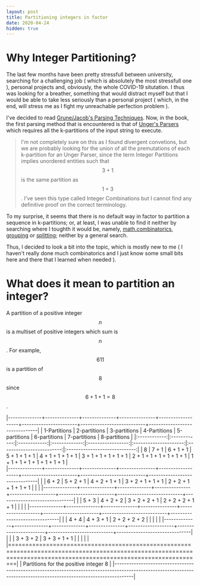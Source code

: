 ```yaml
---
layout: post
title: Partitioning integers in factor
date: 2020-04-24
hidden: true
---
```


# Why Integer Partitioning?

The last few months have been pretty stressfull between university, searching for a challenging job ( which is absolutely the most stressfull one ), personal projects and, obviously, the whole COVID-19 situtation.
I thus was looking for a breather, something that would distract myself but that I would be able to take less seriously than a personal project ( which, in the end, will stress me as I fight my unreachable perfection problem ).

I've decided to read [Grune/Jacob's Parsing Techniques](https://dickgrune.com/Books/PTAPG_2nd_Edition/).
Now, in the book, the first parsing method that is encountered is that of [Unger's Parsers](https://user.phil-fak.uni-duesseldorf.de/~kallmeyer/Parsing/unger.pdf) which requires all the k-partitions of the input string to execute.

> I'm not completely sure on this as I found divergent convetions, but we are probably looking for the union of all the premutations of each k-partition for an Unger Parser, since the term Integer Partitions implies unordered entities such that $$ 3 + 1 $$ is the same partition as $$ 1 + 3 $$.
I've seen this type called Integer Combinations but I cannot find any definitive proof on the correct terminology.

To my surprise, it seems that there is no default way in factor to partition a sequence in k-partitions; or, at least, I was unable to find it neither by searching where I toughth it would be, namely, [math.combinatorics](https://docs.factorcode.org/content/vocab-math.combinatorics.html), [grouping](https://docs.factorcode.org/content/vocab-grouping.html) or [splitting](https://docs.factorcode.org/content/vocab-splitting.html); neither by a general search.

Thus, I decided to look a bit into the topic, which is mostly new to me ( I haven't really done much combinatorics and I just know some small bits here and there that I learned when needed ).

<!--godomalissimo-->

# What does it mean to partition an integer?

A partition of a positive integer $$ n $$ is a multiset of positive integers which sum is $$ n $$.
For example, $$ { 6 1 1 } $$ is a partition of $$ 8 $$ since $$ 6 + 1 + 1 = 8 $$.

|--------------+--------------+--------------+---------------+-------------------+-----------------------+---------------------------+-------------------------------|
| 1-Partitions | 2-partitions | 3-partitions | 4-Partitions  | 5-partitions      | 6-partitions          | 7-partitions              | 8-partitions                  |
|:------------:|:------------:|:------------:|:-------------:|:-----------------:|:---------------------:|:-------------------------:|:-----------------------------:|
|      8       |    7 + 1     |  6 + 1 + 1   | 5 + 1 + 1 + 1 | 4 + 1 + 1 + 1 + 1 | 3 + 1 + 1 + 1 + 1 + 1 | 2 + 1 + 1 + 1 + 1 + 1 + 1 | 1 + 1 + 1 + 1 + 1 + 1 + 1 + 1 |    
|--------------+--------------+--------------+---------------+-------------------+-----------------------+---------------------------+-------------------------------|
|              |    6 + 2     |  5 + 2 + 1   | 4 + 2 + 1 + 1 | 3 + 2 + 1 + 1 + 1 | 2 + 2 + 1 + 1 + 1 + 1 |                           |                               |
|--------------+--------------+--------------+---------------+-------------------+-----------------------+---------------------------+-------------------------------|
|              |    5 + 3     |  4 + 2 + 2   | 3 + 2 + 2 + 1 | 2 + 2 + 2 + 1 + 1 |                       |                           |                               |
|--------------+--------------+--------------+---------------+-------------------+-----------------------+---------------------------+-------------------------------|
|              |    4 + 4     |  4 + 3 + 1   | 2 + 2 + 2 + 2 |                   |                       |                           |                               |
|--------------+--------------+--------------+---------------+-------------------+-----------------------+---------------------------+-------------------------------|
|              |              |  3 + 3 + 2   | 3 + 3 + 1 + 1 |                   |                       |                           |                               |
|====================================================================================================================================================================|
|                                      Partitions for the positive integer 8                                                                                         |
|--------------------------------------------------------------------------------------------------------------------------------------------------------------------|
